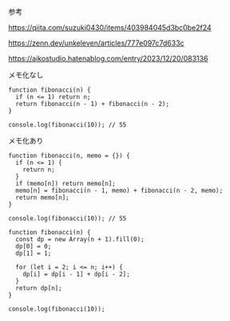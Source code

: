 参考

https://qiita.com/suzuki0430/items/403984045d3bc0be2f24

https://zenn.dev/unkeleven/articles/777e097c7d633c

https://aikostudio.hatenablog.com/entry/2023/12/20/083136


メモ化なし
```
function fibonacci(n) {
  if (n <= 1) return n;
  return fibonacci(n - 1) + fibonacci(n - 2);
}

console.log(fibonacci(10)); // 55
```

メモ化あり
```
function fibonacci(n, memo = {}) {
  if (n <= 1) {
    return n;
  }
  if (memo[n]) return memo[n];
  memo[n] = fibonacci(n - 1, memo) + fibonacci(n - 2, memo);
  return memo[n];
}

console.log(fibonacci(10)); // 55
```


```
function fibonacci(n) {
  const dp = new Array(n + 1).fill(0);
  dp[0] = 0;
  dp[1] = 1;

  for (let i = 2; i <= n; i++) {
    dp[i] = dp[i - 1] + dp[i - 2];
  }
  return dp[n];
}

console.log(fibonacci(10));
```
